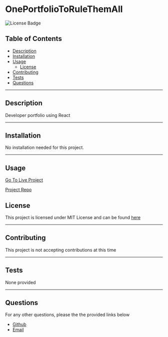 # OnePortfolioToRuleThemAll

![License Badge](https://img.shields.io/badge/License-MIT-green)

## Table of Contents
* [Description](#description)
* [Installation](#installation)
* [Usage](#usage)
  * [License](#license) 
* [Contributing](#contributing)
* [Tests](#tests)
* [Questions](#questions)

----

## Description
Developer portfolio using React

----

## Installation
No installation needed for this project.

----

## Usage

[Go To Live Project](https://berlicthehunter.github.io/OnePortfolioToRuleThemAll/)

[Project Repo](https://github.com/BerlicTheHunter/OnePortfolioToRuleThemAll)


## License
This project is licensed under MIT License and can be found [here](./LICENSE)


----

## Contributing
This project is not accepting contributions at this time

----

## Tests
None provided

----

## Questions
For any other questions, please the the provided links below
* [Github](https://github.com/BerlicTheHunter)
* [Email](mailto:bsorrell3@gmail.com)

